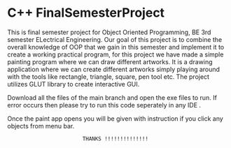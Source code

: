 # C++ FinalSemesterProject

This is final semester project for Object Oriented Programming, BE 3rd semester ELectrical Engineering. Our goal of this project is to combine the overall knowledge of OOP that we gain in this semester and implement it to create a working practical program, for this project we have made a simple painting program where we can draw different artworks. It is a drawing application where we can create different artworks simply playing around with the tools like rectangle, triangle, square, pen tool etc. The project utilizes GLUT library to create interactive GUI.


Download all the files of the main branch and open the exe files to run.
If error occurs then please try to run this code seperately in any IDE .

Once the paint app opens you will be given with instruction if you click any objects from menu bar.


                            THANKS !!!!!!!!!!!!!!

 
